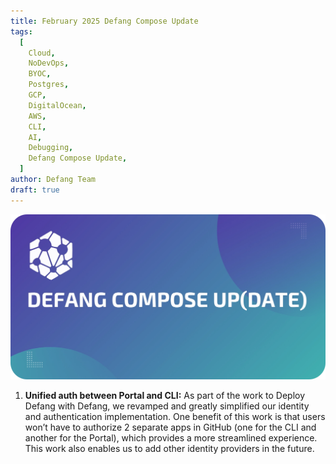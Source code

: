 ```yaml
---
title: February 2025 Defang Compose Update
tags:
  [
    Cloud,
    NoDevOps,
    BYOC,
    Postgres,
    GCP,
    DigitalOcean,
    AWS,
    CLI,
    AI,
    Debugging,
    Defang Compose Update,
  ]
author: Defang Team
draft: true
---
```


![Defang Compose Update](/img/defang-compose-update.webp)

1. **Unified auth between Portal and CLI:** As part of the work to Deploy Defang with Defang, we revamped and greatly simplified our identity and authentication implementation. One benefit of this work is that users won’t have to authorize 2 separate apps in GitHub (one for the CLI and another for the Portal), which provides a more streamlined experience. This work also enables us to add other identity providers in the future.
